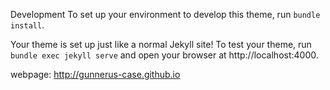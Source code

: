Development
To set up your environment to develop this theme, run `bundle install`.

Your theme is set up just like a normal Jekyll site! To test your theme, run `bundle exec jekyll serve` and open your browser at http://localhost:4000. 

webpage: 
http://gunnerus-case.github.io